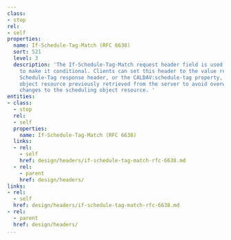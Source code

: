 ```yaml
---
class:
- stop
rel:
- self
properties:
  name: If-Schedule-Tag-Match (RFC 6638)
  sort: 521
  level: 3
  description: 'The If-Schedule-Tag-Match request header field is used with a method
    to make it conditional. Clients can set this header to the value returned in the
    Schedule-Tag response header, or the CALDAV:schedule-tag property, of a scheduling
    object resource previously retrieved from the server to avoid overwriting "consequential"
    changes to the scheduling object resource. '
entities:
- class:
  - stop
  rel:
  - self
  properties:
    name: If-Schedule-Tag-Match (RFC 6638)
  links:
  - rel:
    - self
    href: design/headers/if-schedule-tag-match-rfc-6638.md
  - rel:
    - parent
    href: design/headers/
links:
- rel:
  - self
  href: design/headers/if-schedule-tag-match-rfc-6638.md
- rel:
  - parent
  href: design/headers/
...
```


